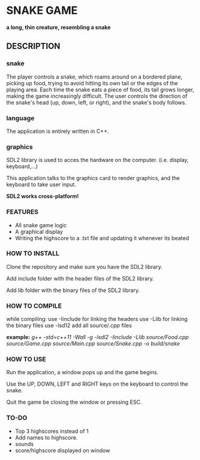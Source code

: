 # SNAKE GAME

**a long, thin creature, resembling a snake**

## DESCRIPTION

### snake

The player controls a snake, which roams around on
a bordered plane, picking up food, trying to avoid hitting its own tail
or the edges of the playing area. Each time
the snake eats a piece of food, its tail grows
longer, making the game increasingly
difficult. The user controls the direction of
the snake's head (up, down, left, or right),
and the snake's body follows.

### language

The application is entirely written in C++.

### graphics

SDL2 library is used to acces the hardware on the computer. (i.e. display, keyboard,...)

This application talks to the graphics card to render graphics, and the keyboard to take user input.

**SDL2 works cross-platform!**

### FEATURES

- All snake game logic
- A graphical display
- Writing the highscore to a .txt file and updating it whenever its beated

### HOW TO INSTALL

Clone the repository and make sure you have the SDL2 library.

Add include folder with the header files of the SDL2 library.

Add lib folder with the binary files of the SDL2 library.

### HOW TO COMPILE

while compiling:
use -Iinclude for linking the headers
use -Llib for linking the binary files
use -lsd12
add all source/_.cpp_ files

**example:**
_g++ -std=c++11 -Wall -g -lsdl2 -Iinclude -Llib source/Food.cpp source/Game.cpp source/Main.cpp source/Snake.cpp -o build/snake_

### HOW TO USE

Run the application, a window pops up and the game begins.

Use the UP, DOWN, LEFT and RIGHT keys on the keyboard to control the snake.

Quit the game be closing the window or pressing ESC.

### TO-DO

- Top 3 highscores instead of 1
- Add names to highscore.
- sounds
- score/highscore displayed on window
